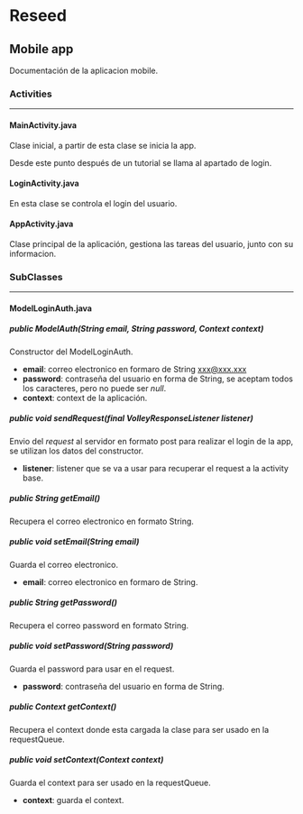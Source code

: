 # Reseed

## Mobile app

Documentación de la aplicacion mobile.

### Activities

---

#### MainActivity.java

Clase inicial, a partir de esta clase se inicia la app.

Desde este punto después de un tutorial se llama al apartado de login.

#### LoginActivity.java

En esta clase se controla el login del usuario.

#### AppActivity.java

Clase principal de la aplicación, gestiona las tareas del usuario, junto con su informacion.

### SubClasses

---

#### ModelLoginAuth.java

##### _public_ ModelAuth(String email, String password, Context context)

Constructor del ModelLoginAuth.

* **email**: correo electronico en formaro de String xxx@xxx.xxx
* **password**: contraseña del usuario en forma de String, se aceptam todos los caracteres, pero no puede ser _null_.
* **context**: context de la aplicación.

##### _public_ void sendRequest(final VolleyResponseListener listener)

Envio del _request_ al servidor en formato post para realizar el login de la app, se utilizan los datos del constructor.

* **listener**: listener que se va a usar para recuperar el request a la activity base.

##### _public_ String getEmail()

Recupera el correo electronico en formato String.

##### _public_ void setEmail(String email)

Guarda el correo electronico.

* **email**: correo electronico en formaro de String.

##### _public_ String getPassword()

<!-- (mala practica)? -->
Recupera el correo password en formato String.

##### _public_ void setPassword(String password)

Guarda el password para usar en el request.

* **password**: contraseña del usuario en forma de String.

##### _public_ Context getContext()

Recupera el context donde esta cargada la clase para ser usado en la requestQueue.

##### _public_ void setContext(Context context)

Guarda el context para ser usado en la requestQueue.

* **context**: guarda el context.

